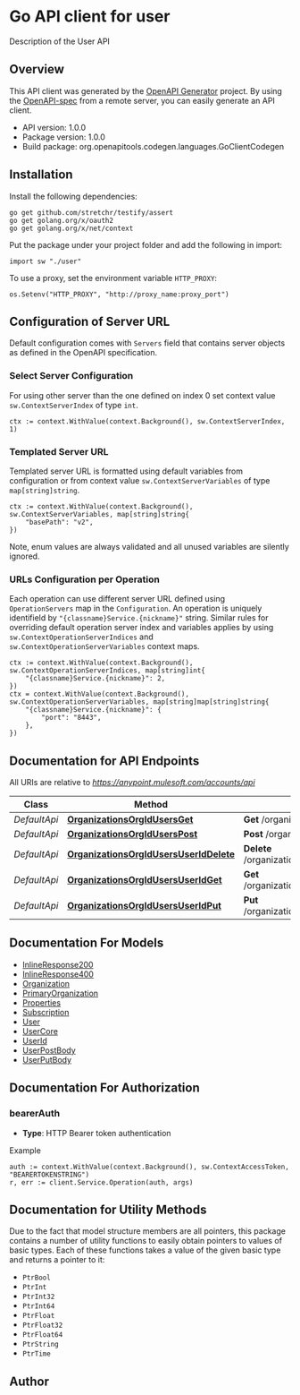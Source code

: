 # Go API client for user

Description of the User API

## Overview
This API client was generated by the [OpenAPI Generator](https://openapi-generator.tech) project.  By using the [OpenAPI-spec](https://www.openapis.org/) from a remote server, you can easily generate an API client.

- API version: 1.0.0
- Package version: 1.0.0
- Build package: org.openapitools.codegen.languages.GoClientCodegen

## Installation

Install the following dependencies:

```shell
go get github.com/stretchr/testify/assert
go get golang.org/x/oauth2
go get golang.org/x/net/context
```

Put the package under your project folder and add the following in import:

```golang
import sw "./user"
```

To use a proxy, set the environment variable `HTTP_PROXY`:

```golang
os.Setenv("HTTP_PROXY", "http://proxy_name:proxy_port")
```

## Configuration of Server URL

Default configuration comes with `Servers` field that contains server objects as defined in the OpenAPI specification.

### Select Server Configuration

For using other server than the one defined on index 0 set context value `sw.ContextServerIndex` of type `int`.

```golang
ctx := context.WithValue(context.Background(), sw.ContextServerIndex, 1)
```

### Templated Server URL

Templated server URL is formatted using default variables from configuration or from context value `sw.ContextServerVariables` of type `map[string]string`.

```golang
ctx := context.WithValue(context.Background(), sw.ContextServerVariables, map[string]string{
	"basePath": "v2",
})
```

Note, enum values are always validated and all unused variables are silently ignored.

### URLs Configuration per Operation

Each operation can use different server URL defined using `OperationServers` map in the `Configuration`.
An operation is uniquely identifield by `"{classname}Service.{nickname}"` string.
Similar rules for overriding default operation server index and variables applies by using `sw.ContextOperationServerIndices` and `sw.ContextOperationServerVariables` context maps.

```
ctx := context.WithValue(context.Background(), sw.ContextOperationServerIndices, map[string]int{
	"{classname}Service.{nickname}": 2,
})
ctx = context.WithValue(context.Background(), sw.ContextOperationServerVariables, map[string]map[string]string{
	"{classname}Service.{nickname}": {
		"port": "8443",
	},
})
```

## Documentation for API Endpoints

All URIs are relative to *https://anypoint.mulesoft.com/accounts/api*

Class | Method | HTTP request | Description
------------ | ------------- | ------------- | -------------
*DefaultApi* | [**OrganizationsOrgIdUsersGet**](docs/DefaultApi.md#organizationsorgidusersget) | **Get** /organizations/{orgId}/users | 
*DefaultApi* | [**OrganizationsOrgIdUsersPost**](docs/DefaultApi.md#organizationsorgiduserspost) | **Post** /organizations/{orgId}/users | 
*DefaultApi* | [**OrganizationsOrgIdUsersUserIdDelete**](docs/DefaultApi.md#organizationsorgidusersuseriddelete) | **Delete** /organizations/{orgId}/users/{userId} | 
*DefaultApi* | [**OrganizationsOrgIdUsersUserIdGet**](docs/DefaultApi.md#organizationsorgidusersuseridget) | **Get** /organizations/{orgId}/users/{userId} | 
*DefaultApi* | [**OrganizationsOrgIdUsersUserIdPut**](docs/DefaultApi.md#organizationsorgidusersuseridput) | **Put** /organizations/{orgId}/users/{userId} | 


## Documentation For Models

 - [InlineResponse200](docs/InlineResponse200.md)
 - [InlineResponse400](docs/InlineResponse400.md)
 - [Organization](docs/Organization.md)
 - [PrimaryOrganization](docs/PrimaryOrganization.md)
 - [Properties](docs/Properties.md)
 - [Subscription](docs/Subscription.md)
 - [User](docs/User.md)
 - [UserCore](docs/UserCore.md)
 - [UserId](docs/UserId.md)
 - [UserPostBody](docs/UserPostBody.md)
 - [UserPutBody](docs/UserPutBody.md)


## Documentation For Authorization



### bearerAuth

- **Type**: HTTP Bearer token authentication

Example

```golang
auth := context.WithValue(context.Background(), sw.ContextAccessToken, "BEARERTOKENSTRING")
r, err := client.Service.Operation(auth, args)
```


## Documentation for Utility Methods

Due to the fact that model structure members are all pointers, this package contains
a number of utility functions to easily obtain pointers to values of basic types.
Each of these functions takes a value of the given basic type and returns a pointer to it:

* `PtrBool`
* `PtrInt`
* `PtrInt32`
* `PtrInt64`
* `PtrFloat`
* `PtrFloat32`
* `PtrFloat64`
* `PtrString`
* `PtrTime`

## Author



